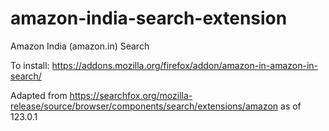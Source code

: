 # amazon-india-search-extension
Amazon India (amazon.in) Search

To install: https://addons.mozilla.org/firefox/addon/amazon-in-amazon-in-search/

Adapted from https://searchfox.org/mozilla-release/source/browser/components/search/extensions/amazon as of 123.0.1
